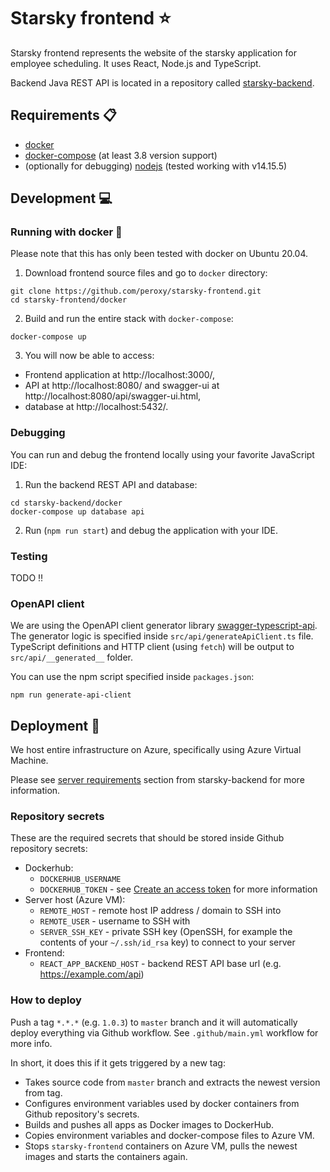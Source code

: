 # Starsky frontend :star:

Starsky frontend represents the website of the starsky application for employee scheduling.
It uses React, Node.js and TypeScript.

Backend Java REST API is located in a repository called [starsky-backend](https://github.com/peroxy/starsky-backend).

## Requirements :clipboard:

- [docker](https://docs.docker.com/get-docker/)
- [docker-compose](https://docs.docker.com/compose/install/) (at least 3.8 version support)
- (optionally for debugging) [nodejs](https://nodejs.org/en/download/) (tested working with v14.15.5)

## Development :computer:

### Running with docker :whale2:

Please note that this has only been tested with docker on Ubuntu 20.04.

1. Download frontend source files and go to `docker` directory:

```shell script
git clone https://github.com/peroxy/starsky-frontend.git
cd starsky-frontend/docker
```

2. Build and run the entire stack with `docker-compose`:

```shell script
docker-compose up
```

3. You will now be able to access:

- Frontend application at http://localhost:3000/,
- API at http://localhost:8080/ and swagger-ui at http://localhost:8080/api/swagger-ui.html,
- database at http://localhost:5432/.

### Debugging
You can run and debug the frontend locally using your favorite JavaScript IDE:
1. Run the backend REST API and database:

```shell script
cd starsky-backend/docker
docker-compose up database api
```
2. Run (`npm run start`) and debug the application with your IDE.

### Testing
TODO :bangbang:

### OpenAPI client
We are using the OpenAPI client generator library [swagger-typescript-api](https://github.com/acacode/swagger-typescript-api).
The generator logic is specified inside `src/api/generateApiClient.ts` file.
TypeScript definitions and HTTP client (using `fetch`) will be output to `src/api/__generated__` folder.

You can use the npm script specified inside `packages.json`:

```shell
npm run generate-api-client
```

## Deployment :rocket:

We host entire infrastructure on Azure, specifically using Azure Virtual Machine.

Please see [server requirements](https://github.com/peroxy/starsky-backend#server-requirements) section from starsky-backend for more information.

### Repository secrets

These are the required secrets that should be stored inside Github repository secrets:

- Dockerhub:
    - `DOCKERHUB_USERNAME`
    - `DOCKERHUB_TOKEN` - see [Create an access token](https://docs.docker.com/docker-hub/access-tokens/#create-an-access-token) for more information
- Server host (Azure VM):
    - `REMOTE_HOST` - remote host IP address / domain to SSH into
    - `REMOTE_USER` - username to SSH with
    - `SERVER_SSH_KEY` - private SSH key (OpenSSH, for example the contents of your `~/.ssh/id_rsa` key) to connect to your server
- Frontend:
    - `REACT_APP_BACKEND_HOST` - backend REST API base url (e.g. https://example.com/api) 

### How to deploy

Push a tag `*.*.*` (e.g. `1.0.3`) to `master` branch and it will automatically deploy everything via Github workflow.
See `.github/main.yml` workflow for more info.

In short, it does this if it gets triggered by a new tag:

- Takes source code from `master` branch and extracts the newest version from tag.
- Configures environment variables used by docker containers from Github repository's secrets.
- Builds and pushes all apps as Docker images to DockerHub.
- Copies environment variables and docker-compose files to Azure VM.
- Stops `starsky-frontend` containers on Azure VM, pulls the newest images and starts the containers again.